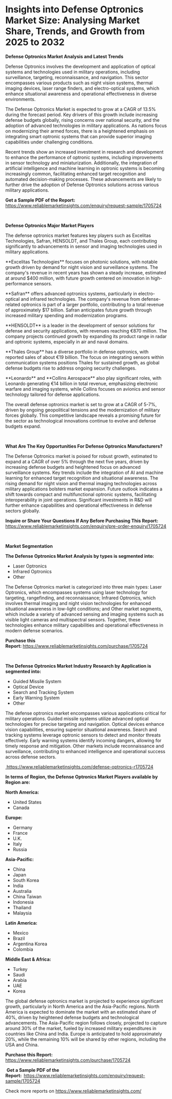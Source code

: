 <p><h1>Insights into Defense Optronics Market Size: Analysing Market Share, Trends, and Growth from 2025 to 2032</h1></p><p><strong>Defense Optronics Market Analysis and Latest Trends</strong></p>
<p><p>Defense Optronics involves the development and application of optical systems and technologies used in military operations, including surveillance, targeting, reconnaissance, and navigation. This sector encompasses various products such as night vision systems, thermal imaging devices, laser range finders, and electro-optical systems, which enhance situational awareness and operational effectiveness in diverse environments.</p><p>The Defense Optronics Market is expected to grow at a CAGR of 13.5% during the forecast period. Key drivers of this growth include increasing defense budgets globally, rising concerns over national security, and the adoption of advanced technologies in military applications. As nations focus on modernizing their armed forces, there is a heightened emphasis on integrating smart optronic systems that can provide superior imaging capabilities under challenging conditions.</p><p>Recent trends show an increased investment in research and development to enhance the performance of optronic systems, including improvements in sensor technology and miniaturization. Additionally, the integration of artificial intelligence and machine learning in optronic systems is becoming increasingly common, facilitating enhanced target recognition and automated decision-making processes. These advancements are likely to further drive the adoption of Defense Optronics solutions across various military applications.</p></p>
<p><strong>Get a Sample PDF of the Report:&nbsp;</strong> <a href="https://www.reliablemarketinsights.com/enquiry/request-sample/1705724?utm_campaign=2197&utm_medium=2&utm_source=Github&utm_content=ia&utm_term=08042025&utm_id=defense-optronics">https://www.reliablemarketinsights.com/enquiry/request-sample/1705724</a></p>
<p>&nbsp;</p>
<p><strong>Defense Optronics Major Market Players</strong></p>
<p><p>The defense optronics market features key players such as Excelitas Technologies, Safran, HENSOLDT, and Thales Group, each contributing significantly to advancements in sensor and imaging technologies used in military applications.</p><p>**Excelitas Technologies** focuses on photonic solutions, with notable growth driven by demand for night vision and surveillance systems. The company's revenue in recent years has shown a steady increase, estimated at around $400 million, with future growth centered on innovation in high-performance sensors.</p><p>**Safran** offers advanced optronics systems, particularly in electro-optical and infrared technologies. The company's revenue from defense-related optronics is part of a larger portfolio, contributing to a total revenue of approximately $17 billion. Safran anticipates future growth through increased military spending and modernization programs.</p><p>**HENSOLDT** is a leader in the development of sensor solutions for defense and security applications, with revenues reaching €870 million. The company projects continued growth by expanding its product range in radar and optronic systems, especially in air and naval domains.</p><p>**Thales Group** has a diverse portfolio in defense optronics, with reported sales of about €19 billion. The focus on integrating sensors within communication systems positions Thales for sustained growth, as global defense budgets rise to address ongoing security challenges.</p><p>**Leonardo** and **Collins Aerospace** also play significant roles, with Leonardo generating €14 billion in total revenue, emphasizing electronic warfare and imaging systems, while Collins focuses on avionics and sensor technology tailored for defense applications.</p><p>The overall defense optronics market is set to grow at a CAGR of 5-7%, driven by ongoing geopolitical tensions and the modernization of military forces globally. This competitive landscape reveals a promising future for the sector as technological innovations continue to evolve and defense budgets expand.</p></p>
<p>&nbsp;</p>
<p><strong>What Are The Key Opportunities For Defense Optronics Manufacturers?</strong></p>
<p><p>The Defense Optronics market is poised for robust growth, estimated to expand at a CAGR of over 5% through the next five years, driven by increasing defense budgets and heightened focus on advanced surveillance systems. Key trends include the integration of AI and machine learning for enhanced target recognition and situational awareness. The rising demand for night vision and thermal imaging technologies across military applications bolsters market expansion. Future outlook indicates a shift towards compact and multifunctional optronic systems, facilitating interoperability in joint operations. Significant investments in R&D will further enhance capabilities and operational effectiveness in defense sectors globally.</p></p>
<p><strong>Inquire or Share Your Questions If Any Before Purchasing This Report:</strong> <a href="https://www.reliablemarketinsights.com/enquiry/pre-order-enquiry/1705724?utm_campaign=2197&utm_medium=2&utm_source=Github&utm_content=ia&utm_term=08042025&utm_id=defense-optronics">https://www.reliablemarketinsights.com/enquiry/pre-order-enquiry/1705724</a></p>
<p>&nbsp;</p>
<p><strong>Market Segmentation</strong></p>
<p><strong>The Defense Optronics Market Analysis by types is segmented into:</strong></p>
<p><ul><li>Laser Optronics</li><li>Infrared Optronics</li><li>Other</li></ul></p>
<p><p>The Defense Optronics market is categorized into three main types: Laser Optronics, which encompasses systems using laser technology for targeting, rangefinding, and reconnaissance; Infrared Optronics, which involves thermal imaging and night vision technologies for enhanced situational awareness in low-light conditions; and Other market segments, which include a variety of advanced sensing and imaging systems such as visible light cameras and multispectral sensors. Together, these technologies enhance military capabilities and operational effectiveness in modern defense scenarios.</p></p>
<p><strong>Purchase this Report:&nbsp;</strong><a href="https://www.reliablemarketinsights.com/purchase/1705724?utm_campaign=2197&utm_medium=2&utm_source=Github&utm_content=ia&utm_term=08042025&utm_id=defense-optronics">https://www.reliablemarketinsights.com/purchase/1705724</a></p>
<p>&nbsp;</p>
<p><strong>The Defense Optronics Market Industry Research by Application is segmented into:</strong></p>
<p><ul><li>Guided Missile System</li><li>Optical Device</li><li>Search and Tracking System</li><li>Early Warning System</li><li>Other</li></ul></p>
<p><p>The defense optronics market encompasses various applications critical for military operations. Guided missile systems utilize advanced optical technologies for precise targeting and navigation. Optical devices enhance vision capabilities, ensuring superior situational awareness. Search and tracking systems leverage optronic sensors to detect and monitor threats effectively. Early warning systems identify incoming dangers, allowing for timely response and mitigation. Other markets include reconnaissance and surveillance, contributing to enhanced intelligence and operational success across defense sectors.</p></p>
<p><a href="https://www.reliablemarketinsights.com/defense-optronics-r1705724?utm_campaign=2197&utm_medium=2&utm_source=Github&utm_content=ia&utm_term=08042025&utm_id=defense-optronics">&nbsp;https://www.reliablemarketinsights.com/defense-optronics-r1705724</a></p>
<p><strong>In terms of Region, the Defense Optronics Market Players available by Region are:</strong></p>
<p>
    <p> <strong> North America: </strong>
        <ul>
            <li>United States</li>
            <li>Canada</li>
        </ul>
        </p> 
    <p> <strong> Europe: </strong>
        <ul>
            <li>Germany</li>
            <li>France</li>
            <li>U.K.</li>
            <li>Italy</li>
            <li>Russia</li>
        </ul>
        </p> 
    <p> <strong> Asia-Pacific: </strong>
        <ul>
            <li>China</li>
            <li>Japan</li>
            <li>South Korea</li>
            <li>India</li>
            <li>Australia</li>
            <li>China Taiwan</li>
            <li>Indonesia</li>
            <li>Thailand</li>
            <li>Malaysia</li>
        </ul>
        </p> 
    <p> <strong> Latin America: </strong>
        <ul>
            <li>Mexico</li>
            <li>Brazil</li>
            <li>Argentina Korea</li>
            <li>Colombia</li>
        </ul>
        </p> 
    <p> <strong> Middle East & Africa: </strong>
        <ul>
            <li>Turkey</li>
            <li>Saudi</li>
            <li>Arabia</li>
            <li>UAE</li>
            <li>Korea</li>
        </ul>
    </p>
    </p>
<p><p>The global defense optronics market is projected to experience significant growth, particularly in North America and the Asia-Pacific regions. North America is expected to dominate the market with an estimated share of 40%, driven by heightened defense budgets and technological advancements. The Asia-Pacific region follows closely, projected to capture around 30% of the market, fueled by increased military expenditures in countries like China and India. Europe is anticipated to hold approximately 20%, while the remaining 10% will be shared by other regions, including the USA and China.</p></p>
<p><strong>Purchase this Report: </strong><a href="https://www.reliablemarketinsights.com/purchase/1705724?utm_campaign=2197&utm_medium=2&utm_source=Github&utm_content=ia&utm_term=08042025&utm_id=defense-optronics">https://www.reliablemarketinsights.com/purchase/1705724</a></p>
<p>&nbsp;<strong>Get a Sample PDF of the Report:&nbsp;&nbsp;</strong><a href="https://www.reliablemarketinsights.com/enquiry/request-sample/1705724?utm_campaign=2197&utm_medium=2&utm_source=Github&utm_content=ia&utm_term=08042025&utm_id=defense-optronics">https://www.reliablemarketinsights.com/enquiry/request-sample/1705724</a></p>
<p><strong></strong></p>
<p>Check more reports on <a href="https://www.reliablemarketinsights.com/?utm_campaign=2197&utm_medium=2&utm_source=Github&utm_content=ia&utm_term=08042025&utm_id=defense-optronics">https://www.reliablemarketinsights.com/</a></p>